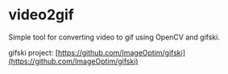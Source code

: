 # video2gif



Simple tool for converting video to gif using OpenCV and gifski.

gifski project: [https://github.com/ImageOptim/gifski](https://github.com/ImageOptim/gifski)
